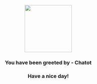 <p align="center">
    <img src="https://raw.githubusercontent.com/PokeAPI/sprites/master/sprites/pokemon/441.png" width="150" height="150">
</p>
<h3 align="center">You have been greeted by - <b>Chatot</b></h3>
<h3 align="center">Have a nice day!</h3>

